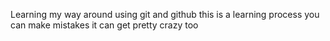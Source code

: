 Learning my way around using git and github
this is a learning process you can make mistakes 
it can get pretty crazy too
